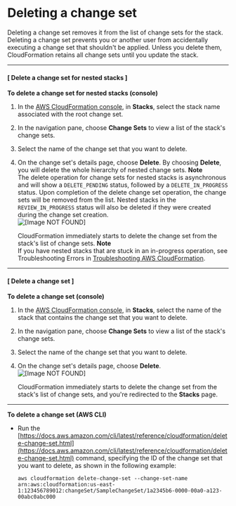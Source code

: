 # Deleting a change set<a name="using-cfn-updating-stacks-changesets-delete"></a>

Deleting a change set removes it from the list of change sets for the stack\. Deleting a change set prevents you or another user from accidentally executing a change set that shouldn't be applied\. Unless you delete them, CloudFormation retains all change sets until you update the stack\.

---

#### [ Delete a change set for nested stacks ]

**To delete a change set for nested stacks \(console\)**

1. In the [AWS CloudFormation console](https://console.aws.amazon.com/cloudformation), in **Stacks**, select the stack name associated with the root change set\.

1. In the navigation pane, choose **Change Sets** to view a list of the stack's change sets\.

1. Select the name of the change set that you want to delete\.

1. On the change set's details page, choose **Delete**\. By choosing **Delete**, you will delete the whole hierarchy of nested change sets\.
   **Note**  
   The delete operation for change sets for nested stacks is asynchronous and will show a `DELETE_PENDING` status, followed by a `DELETE_IN_PROGRESS` status\. Upon completion of the delete change set operation, the change sets will be removed from the list\. Nested stacks in the `REVIEW_IN_PROGRESS` status will also be deleted if they were created during the change set creation\.  
   ![[Image NOT FOUND]](http://docs.aws.amazon.com/AWSCloudFormation/latest/UserGuide/images/console-stacks-change-sets-delete-and-execute.png)

   CloudFormation immediately starts to delete the change set from the stack's list of change sets\.
   **Note**  
   If you have nested stacks that are stuck in an in\-progress operation, see Troubleshooting Errors in [Troubleshooting AWS CloudFormation](https://docs.aws.amazon.com/AWSCloudFormation/latest/UserGuide/troubleshooting.html#troubleshooting-errors-nested-stacks-are-stuck)\.

---

#### [ Delete a change set ]

**To delete a change set \(console\)**

1. In the [AWS CloudFormation console](https://console.aws.amazon.com/cloudformation), in **Stacks**, select the name of the stack that contains the change set that you want to delete\.

1. In the navigation pane, choose **Change Sets** to view a list of the stack's change sets\.

1. Select the name of the change set that you want to delete\.

1. On the change set's details page, choose **Delete**\.  
   ![[Image NOT FOUND]](http://docs.aws.amazon.com/AWSCloudFormation/latest/UserGuide/images/console-stacks-change-sets-delete-and-execute.png)

   CloudFormation immediately starts to delete the change set from the stack's list of change sets, and you're redirected to the **Stacks** page\.

---

**To delete a change set \(AWS CLI\)**

- Run the [https://docs.aws.amazon.com/cli/latest/reference/cloudformation/delete-change-set.html](https://docs.aws.amazon.com/cli/latest/reference/cloudformation/delete-change-set.html) command, specifying the ID of the change set that you want to delete, as shown in the following example:

  ```
  aws cloudformation delete-change-set --change-set-name arn:aws:cloudformation:us-east-1:123456789012:changeSet/SampleChangeSet/1a2345b6-0000-00a0-a123-00abc0abc000
  ```
